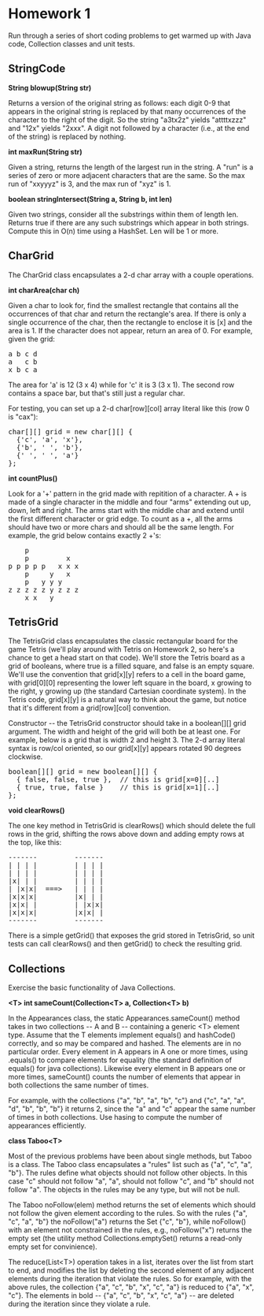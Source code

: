 Homework 1
========== 

Run through a series of short coding problems to get warmed up with Java code, Collection classes and unit tests.

StringCode
---------- 

**String blowup(String str)**

Returns a version of the original string as follows: each digit 0-9 that appears in the original string is replaced by that many occurrences of the character to the right of the digit. So the string "a3tx2z" yields "attttxzzz" and "12x" yields "2xxx". A digit not followed by a character (i.e., at the end of the string) is replaced by nothing.

**int maxRun(String str)**

Given a string, returns the length of the largest run in the string. A "run" is a series of zero or more adjacent characters that are the same. So the max run of "xxyyyz" is 3, and the max run of "xyz" is 1.

**boolean stringIntersect(String a, String b, int len)**

Given two strings, consider all the substrings within them of length len. Returns true if there are any such substrings which appear in both strings. Compute this in O(n) time using a HashSet. Len will be 1 or more.

CharGrid
-------- 

The CharGrid class encapsulates a 2-d char array with a couple operations.

**int charArea(char ch)**

Given a char to look for, find the smallest rectangle that contains all the occurrences of that char and return the rectangle's area. If there is only a single occurrence of the char, then the rectangle to enclose it is [x] and the area is 1. If the character does not appear, return an area of 0. For example, given the grid:

<pre>
a b c d
a   c b
x b c a
</pre>

The area for 'a' is 12 (3 x 4) while for 'c' it is 3 (3 x 1). The second row contains a space bar, but that's still just a regular char.

For testing, you can set up a 2-d char[row][col] array literal like this (row 0 is "cax"):

<pre>
char[][] grid = new char[][] {
  {'c', 'a', 'x'},
  {'b', ' ', 'b'},
  {' ', ' ', 'a'}
};
</pre>

**int countPlus()**

Look for a '+' pattern in the grid made with repitition of a character. A + is made of a single character in the middle and four "arms" extending out up, down, left and right. The arms start with the middle char and extend until the first different character or grid edge. To count as a +, all the arms should have two or more chars and should all be the same length. For example, the grid below contains exactly 2 +'s:

<pre>
    p
    p         x
p p p p p   x x x
    p     y   x
    p   y y y 
z z z z z y z z z 
    x x   y
</pre>

TetrisGrid
---------- 

The TetrisGrid class encapsulates the classic rectangular board for the game Tetris (we'll play around with Tetris on Homework 2, so here's a chance to get a head start on that code). We'll store the Tetris board as a grid of booleans, where true is a filled square, and false is an empty square. We'll use the convention that grid[x][y] refers to a cell in the board game, with grid[0][0] representing the lower left square in the board, x growing to the right, y growing up (the standard Cartesian coordinate system). In the Tetris code, grid[x][y] is a natural way to think about the game, but notice that it's different from a grid[row][col] convention.

Constructor -- the TetrisGrid constructor should take in a boolean[][] grid argument. The width and height of the grid will both be at least one. For example, below is a grid that is width 2 and height 3. The 2-d array literal syntax is row/col oriented, so our grid[x][y] appears rotated 90 degrees clockwise.

<pre>
boolean[][] grid = new boolean[][] {
  { false, false, true },  // this is grid[x=0][..]
  { true, true, false }    // this is grid[x=1][..]
};
</pre>

**void clearRows()**

The one key method in TetrisGrid is clearRows() which should delete the full rows in the grid, shifting the rows above down and adding empty rows at the top, like this:

<pre>
-------         ------- 
| | | |         | | | | 
| | | |         | | | | 
|x| | |         | | | |
| |x|x|  ===>   | | | |
|x|x|x|         |x| | |
|x|x| |         | |x|x|
|x|x|x|         |x|x| |
-------         -------
</pre>

There is a simple getGrid() that exposes the grid stored in TetrisGrid, so unit tests can call clearRows() and then getGrid() to check the resulting grid.

Collections
----------- 

Exercise the basic functionality of Java Collections.

**&lt;T&gt; int sameCount(Collection&lt;T&gt; a, Collection&lt;T&gt; b)**

In the Appearances class, the static Appearances.sameCount() method takes in two collections -- A and B -- containing a generic &lt;T&gt; element type. Assume that the T elements implement equals() and hashCode() correctly, and so may be compared and hashed. The elements are in no particular order. Every element in A appears in A one or more times, using .equals() to compare elements for equality (the standard definition of equals() for java collections). Likewise every element in B appears one or more times, sameCount() counts the number of elements that appear in both collections the same number of times.

For example, with the collections {"a", "b", "a", "b", "c"} and {"c", "a", "a", "d", "b", "b", "b"} it returns 2, since the "a" and "c" appear the same number of times in both collections. Use hasing to compute the number of appearances efficiently.

**class Taboo&lt;T&gt;**

Most of the previous problems have been about single methods, but Taboo is a class. The Taboo class encapsulates a "rules" list such as {"a", "c", "a", "b"}. The rules define what objects should not follow other objects. In this case "c" should not follow "a", "a", should not follow "c", and "b" should not follow "a". The objects in the rules may be any type, but will not be null.

The Taboo noFollow(elem) method returns the set of elements which should not follow the given element according to the rules. So with the rules {"a", "c", "a", "b"} the noFollow("a") returns the Set {"c", "b"}, while noFollow() with an element not constrained in the rules, e.g., noFollow("x") returns the empty set (the utility method Collections.emptySet() returns a read-only empty set for convinience).

The reduce(List&lt;T&gt;) operation takes in a list, iterates over the list from start to end, and modifies the list by deleting the second element of any adjacent elements during the iteration that violate the rules. So for example, with the above rules, the collection {"a", "c", "b", "x", "c", "a"} is reduced to {"a", "x", "c"}. The elements in bold -- {"a", "c", "b", "x", "c", "a"} -- are deleted during the iteration since they violate a rule.